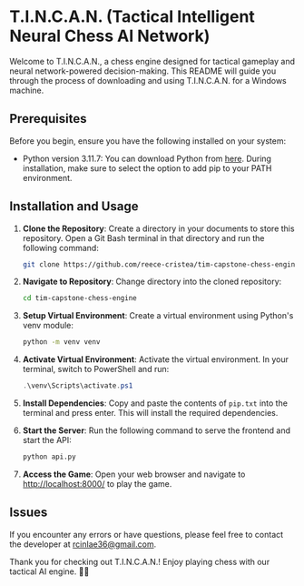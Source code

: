 # T.I.N.C.A.N. (Tactical Intelligent Neural Chess AI Network)

Welcome to T.I.N.C.A.N., a chess engine designed for tactical gameplay and neural network-powered decision-making. This README will guide you through the process of downloading and using T.I.N.C.A.N. for a Windows machine.

## Prerequisites

Before you begin, ensure you have the following installed on your system:

- Python version 3.11.7: You can download Python from [here](https://www.python.org/downloads/release/python-3117/). During installation, make sure to select the option to add pip to your PATH environment.

## Installation and Usage

1. **Clone the Repository**: Create a directory in your documents to store this repository. Open a Git Bash terminal in that directory and run the following command:

    ```bash
    git clone https://github.com/reece-cristea/tim-capstone-chess-engine.git
    ```

2. **Navigate to Repository**: Change directory into the cloned repository:

    ```bash
    cd tim-capstone-chess-engine
    ```

3. **Setup Virtual Environment**: Create a virtual environment using Python's venv module:

    ```bash
    python -m venv venv
    ```

4. **Activate Virtual Environment**: Activate the virtual environment. In your terminal, switch to PowerShell and run:

    ```powershell
    .\venv\Scripts\activate.ps1
    ```

5. **Install Dependencies**: Copy and paste the contents of `pip.txt` into the terminal and press enter. This will install the required dependencies.

6. **Start the Server**: Run the following command to serve the frontend and start the API:

    ```bash
    python api.py
    ```

7. **Access the Game**: Open your web browser and navigate to [http://localhost:8000/](http://localhost:8000/) to play the game.

## Issues

If you encounter any errors or have questions, please feel free to contact the developer at [rcinlae36@gmail.com](mailto:rcinlae36@gmail.com).

Thank you for checking out T.I.N.C.A.N.! Enjoy playing chess with our tactical AI engine. 🚀🔥
